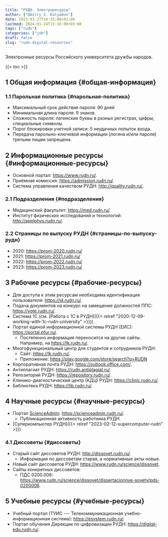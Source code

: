 ```yaml
---
title: "РУДН. Электроресурсы"
author: ["Dmitry S. Kulyabov"]
date: 2023-01-27T14:33:00+03:00
lastmod: 2024-01-24T15:16:00+03:00
tags: ["rudn"]
categories: ["job"]
draft: false
slug: "rudn-digital-resources"
---
```


Электронные ресурсы Российского университета дружбы народов.

<!--more-->

{{< toc >}}


## <span class="section-num">1</span> Общая информация {#общая-информация}


### <span class="section-num">1.1</span> Парольная политика {#парольная-политика}

-   Максимальный срок действия пароля: 90 дней
-   Минимальная длина пароля: 9 знаков.
-   Сложность пароля: латинские буквы в разных регистрах, цифры, специальные символы.
-   Порог блокировки учетной записи: 5 неудачных попыток входа.
-   Передача парольно-ключевой информации (логина и/или пароля) третьим лицам запрещена.


## <span class="section-num">2</span> Информационные ресурсы {#информационные-ресурсы}

-   Основной портал: <https://www.rudn.ru/>.
-   Приёмная комиссия: <https://admission.rudn.ru/>.
-   Система управления качеством РУДН: <http://quality.rudn.ru/>.


### <span class="section-num">2.1</span> Подразделения {#подразделения}

-   Медицинский факультет: <https://med.rudn.ru/>.
-   Институт физических исследований и технологий: <http://applphys.rudn.ru/>.


### <span class="section-num">2.2</span> Страницы по выпуску РУДН {#страницы-по-выпуску-рудн}

-   2020: <https://prom-2020.rudn.ru/>
-   2021: <https://prom-2021.rudn.ru/>
-   2022: <https://prom-2022.rudn.ru/>
-   2023: <https://prom-2023.rudn.ru/>


## <span class="section-num">3</span> Рабочие ресурсы {#рабочие-ресурсы}

-   Для доступа к этим ресурсам необходима идентификация пользователя: <https://id.rudn.ru/>.
-   Подача документов на конкурс на замещение должностей ППС: <https://vote.rudn.ru/>.
-   Система 1С (см. [Работа с 1С в РУДН]({{< relref "2020-12-09-working-with-1c-rudn-university" >}})).
-   Портал единой информационной системы РУДН (ЕИС): <https://portal.pfur.ru/>.
    -   Постепенно информация переносится на другие сайты. Например, на <https://lk.rudn.ru/>.
-   Многофункциональный центр для студентов и сотрудников РУДН:
    -   Сайт: <https://lk.rudn.ru/>.
    -   Приложение: <https://play.google.com/store/search?q=RUDN>
-   Корпоративная почта РУДН: <https://outlook.office.com/>.
-   Антиплагиат РУДН: <https://rudn.antiplagiat.ru/>.
-   Репозиторий РУДН: <https://repository.rudn.ru/>.
-   Клинико-диагностический центр (КДЦ) РУДН: <https://clinic.rudn.ru/>.
-   Библиотека РУДН: <https://lib.rudn.ru/>.


## <span class="section-num">4</span> Научные ресурсы {#научные-ресурсы}

-   Портал [ScienceAdmin](https://www.scienceadmin.ru/): <https://scienceadmin.rudn.ru/>.
    -   Публикационная активность работника РУДН.
-   [Суперкомпьютер РУДН]({{< relref "2023-02-12-supercomputer-rudn" >}})


### <span class="section-num">4.1</span> Диссоветы {#диссоветы}

-   Старый сайт диссоветов РУДН: <http://dissovet.rudn.ru/>.
    -   Информация по диссоветам старая, а нормативные акты новые.
-   Новый сайт диссоветов РУДН: <https://www.rudn.ru/science/dissovet>.
-   Сайты конкретных диссоветов:
    -   ПДС 0200.006: <https://www.rudn.ru/science/dissovet/dissertacionnye-sovety/pds-0200006>.


## <span class="section-num">5</span> Учебные ресурсы {#учебные-ресурсы}

-   Учебный портал (ТУИС --- Телекоммуникационная учебно-информационная система): <https://esystem.rudn.ru/>.
-   Портал обучения Дирекции по цифровизации РУДН: <https://digital-edu.rudn.ru/>.
